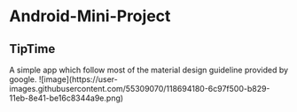 <h1>Android-Mini-Project</h1>
<h2>TipTime</h2>
A simple app which follow most of the material design guideline provided by google.
![image](https://user-images.githubusercontent.com/55309070/118694180-6c97f500-b829-11eb-8e41-be16c8344a9e.png)

